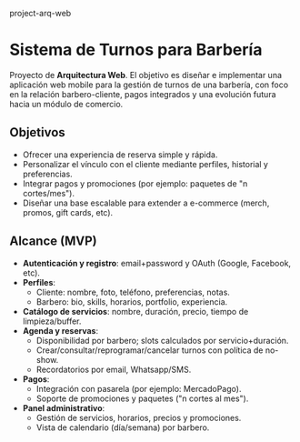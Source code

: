 project-arq-web

# Sistema de Turnos para Barbería

Proyecto de **Arquitectura Web**. El objetivo es diseñar e implementar una aplicación web mobile para la gestión de turnos de una barbería, con foco en la relación barbero-cliente, pagos integrados y una evolución futura hacia un módulo de comercio.

## Objetivos
  - Ofrecer una experiencia de reserva simple y rápida.
  - Personalizar el vínculo con el cliente mediante perfiles, historial y preferencias.
  - Integrar pagos y promociones (por ejemplo: paquetes de "n cortes/mes").
  - Diseñar una base escalable para extender a e-commerce (merch, promos, gift cards, etc).

## Alcance (MVP)
  - **Autenticación y registro**: email+password y OAuth (Google, Facebook, etc).
  - **Perfiles**:
      - Cliente: nombre, foto, teléfono, preferencias, notas.
      - Barbero: bio, skills, horarios, portfolio, experiencia.
  - **Catálogo de servicios**: nombre, duración, precio, tiempo de limpieza/buffer.
  - **Agenda y reservas**:
      - Disponibilidad por barbero; slots calculados por servicio+duración.
      - Crear/consultar/reprogramar/cancelar turnos con política de no-show.
      - Recordatorios por email, Whatsapp/SMS.
  - **Pagos**:
      - Integración con pasarela (por ejemplo: MercadoPago).
      - Soporte de promociones y paquetes ("n cortes al mes").
  - **Panel administrativo**:
      - Gestión de servicios, horarios, precios y promociones.
      - Vista de calendario (día/semana) por barbero.
